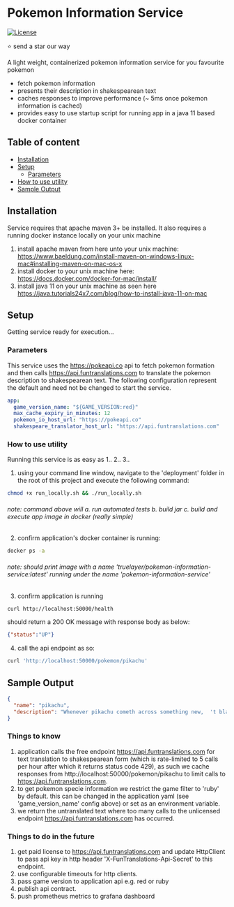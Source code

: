 # Pokemon Information Service
[![License](https://img.shields.io/badge/License-Apache%202.0-blue.svg)](https://opensource.org/licenses/Apache-2.0)

:star: send a star our way

A light weight, containerized pokemon information service for you favourite pokemon

* fetch pokemon information
* presents their description in shakespearean text
* caches responses to improve performance (~ 5ms once pokemon information is cached)
* provides easy to use startup script for running app in a java 11 based docker container

## Table of content

- [Installation](#installation)
- [Setup](#setup)
    - [Parameters](#parameters)
- [How to use utility](#usage)
- [Sample Output](#license)

## Installation

Service requires that apache maven 3+ be installed. It also requires a running docker instance locally on your unix machine

1. install apache maven from here unto your unix machine: https://www.baeldung.com/install-maven-on-windows-linux-mac#installing-maven-on-mac-os-x
2. install docker to your unix machine here: https://docs.docker.com/docker-for-mac/install/
3. install java 11 on your unix machine as seen here https://java.tutorials24x7.com/blog/how-to-install-java-11-on-mac


## Setup

Getting service ready for execution...

### Parameters

This service uses the https://pokeapi.co api to fetch pokemon formation and then calls https://api.funtranslations.com to translate the pokemon description to shakespearean text.
The following configuration represent the default and need not be changed to start the service.

```yaml
app:
  game_version_name: "${GAME_VERSION:red}"
  max_cache_expiry_in_minutes: 12
  pokemon_io_host_url: "https://pokeapi.co"
  shakespeare_translator_host_url: "https://api.funtranslations.com"
```
### How to use utility

Running this service is as easy as 1.. 2.. 3.. 

1. using your command line window, navigate to the 'deployment' folder in the root of this project and execute the following command:

```bash
chmod +x run_locally.sh && ./run_locally.sh
```
###### note: command above will a. run automated tests b. build jar c. build and execute app image in docker (really simple)

2. confirm application's docker container is running:

```bash
docker ps -a 
```
###### note: should print image with a name 'truelayer/pokemon-information-service:latest' running under the name 'pokemon-information-service'

3. confirm application is running

```bash
curl http://localhost:50000/health
```

should return a 200 OK message with response body as below:

```json
{"status":"UP"}
```

4. call the api endpoint as so:

```bash
curl 'http://localhost:50000/pokemon/pikachu'
```

## Sample Output

```json
{
  "name": "pikachu",
  "description": "Whenever pikachu cometh across something new,  't blasts 't with a jolt of electricity. If 't be true thee cometh across a blackened berry,  't?s evidence yond this pok?mon did misprision the intensity of its charge."
}
```

### Things to know

1. application calls the free endpoint https://api.funtranslations.com for text translation to shakespearean form (which is rate-limited to 5 calls per hour after which it returns status code 429), as such we cache responses from http://localhost:50000/pokemon/pikachu to limit calls to https://api.funtranslations.com.
2. to get pokemon specie information we restrict the game filter to 'ruby' by default. this can be changed in the application yaml (see 'game_version_name' config above) or set as an environment variable.
3. we return the untranslated text where too many calls to the unlicensed endpoint https://api.funtranslations.com has occurred. 

### Things to do in the future

1. get paid license to https://api.funtranslations.com and update HttpClient to pass api key in http header 'X-FunTranslations-Api-Secret' to this endpoint.
2. use configurable timeouts for http clients.
3. pass game version to application api e.g. red or ruby 
4. publish api contract.
5. push prometheus metrics to grafana dashboard